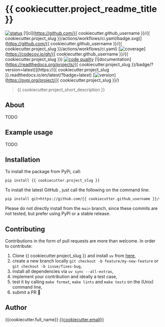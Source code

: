 # {{ cookiecutter.project_readme_title }}

[![status](http://www.repostatus.org/badges/latest/concept.svg)](http://www.repostatus.org/#concept)
[![ci](https://github.com/{{ cookiecutter.github_username }}/{{ cookiecutter.project_slug }}/actions/workflows/ci.yaml/badge.svg)](https://github.com/{{ cookiecutter.github_username }}/{{ cookiecutter.project_slug }}/actions/workflows/ci.yaml)
[![coverage](https://codecov.io/gh/ramsey-devs/ramsey/branch/main/graph/badge.svg?token=dn1xNBSalZ)](https://codecov.io/gh/{{ cookiecutter.github_username }}/{{ cookiecutter.project_slug }})
[![code quality](https://www.codacy.com/)](https://www.codacy.com/)
[![documentation](https://readthedocs.org/projects/{{ cookiecutter.project_slug }}/badge/?version=latest)](https://{{ cookiecutter.project_slug }}.readthedocs.io/en/latest/?badge=latest)
[![version](https://img.shields.io/pypi/v/ramsey.svg?colorB=black&style=flat)](https://pypi.org/project/{{ cookiecutter.project_slug }}/)

> {{ cookiecutter.project_short_description }}

## About

TODO

## Example usage

TODO

## Installation

To install the package from PyPi, call:

```bash
pip install {{ cookiecutter.project_slug }}
```

To install the latest GitHub <RELEASE>, just call the following on the command line:

```bash
pip install git+https://github.com/{{ cookiecutter.github_username }}/{{ cookiecutter.project_slug }}@<RELEASE>
```

Please do not directly install from the `main` branch, since these commits are not tested, but prefer using PyPI or a stable release.

## Contributing

Contributions in the form of pull requests are more than welcome. In order to contribute:

1) Clone {{ cookiecutter.project_slug }} and install  `uv` from [here](https://github.com/astral-sh/uv),
2) create a new branch locally `git checkout -b feature/my-new-feature` or `git checkout -b issue/fixes-bug`,
3) install all dependencies via `uv sync --all-extras`,
4) implement your contribution and ideally a test case,
5) test it by calling `make format`, `make lints` and `make tests` on the (Unix) command line,
6) submit a PR 🙂

## Author

{{cookiecutter.full_name}} <a href="mailto:{{cookiecutter.email}}">{{cookiecutter.email}}</a>

